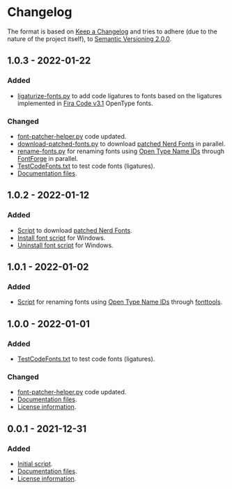 # Changelog
The format is based on [Keep a Changelog](http://keepachangelog.com/en/1.0.0/) and tries to adhere (due to the nature of the project itself), to [Semantic Versioning 2.0.0](https://semver.org/spec/v2.0.0.html).
## 1.0.3 - 2022-01-22
### Added
- [ligaturize-fonts.py](https://github.com/lperezperez/font-patcher-helper/blob/master/ligaturize-fonts.py) to add code ligatures to fonts based on the ligatures implemented in [Fira Code v3.1](https://github.com/tonsky/FiraCode/tree/e9943d2d631a4558613d7a77c58ed1d3cb790992/distr/otf) OpenType fonts.
### Changed
- [font-patcher-helper.py](https://github.com/lperezperez/font-patcher-helper/blob/master/font-patcher-helper.py) code updated.
- [download-patched-fonts.py](https://github.com/lperezperez/font-patcher-helper/blob/master/download-patched-fonts.py) to download [patched Nerd Fonts](https://github.com/ryanoasis/nerd-fonts/tree/master/patched-fonts) in parallel.
- [rename-fonts.py](https://github.com/lperezperez/font-patcher-helper/blob/master/rename-fonts.py) for renaming fonts using [Open Type Name IDs](https://docs.microsoft.com/en-us/typography/opentype/spec/name#name-ids) through [FontForge](https://fontforge.org/) in parallel.
- [TestCodeFonts.txt](TestCodeFonts.txt) to test code fonts (ligatures).
- [Documentation files](https://github.com/lperezperez/font-patcher-helper/blob/master/README.md).
## 1.0.2 - 2022-01-12
### Added
- [Script](https://github.com/lperezperez/font-patcher-helper/blob/master/download-patched-fonts.py) to download [patched Nerd Fonts](https://github.com/ryanoasis/nerd-fonts/tree/master/patched-fonts).
- [Install font script](https://github.com/lperezperez/font-patcher-helper/blob/master/Install-Font.ps1) for Windows.
- [Uninstall font script](https://github.com/lperezperez/font-patcher-helper/blob/master/Uninstall-Font.ps1) for Windows.
## 1.0.1 - 2022-01-02
### Added
- [Script](https://github.com/lperezperez/font-patcher-helper/blob/master/rename-font.py) for renaming fonts using [Open Type Name IDs](https://docs.microsoft.com/en-us/typography/opentype/spec/name#name-ids) through [fonttools](https://github.com/fonttools/fonttools).
## 1.0.0 - 2022-01-01
### Added
- [TestCodeFonts.txt](TestCodeFonts.txt) to test code fonts (ligatures).
### Changed
- [font-patcher-helper.py](https://github.com/lperezperez/font-patcher-helper/blob/master/font-patcher-helper.py) code updated.
- [Documentation files](https://github.com/lperezperez/font-patcher-helper/blob/master/README.md).
- [License information](https://github.com/lperezperez/font-patcher-helper/blob/master/LICENSE.md).
## 0.0.1 - 2021-12-31
### Added
- [Initial script](https://github.com/lperezperez/font-patcher-helper/blob/master/font-patcher-helper.py).
- [Documentation files](https://github.com/lperezperez/font-patcher-helper/blob/master/README.md).
- [License information](https://github.com/lperezperez/font-patcher-helper/blob/master/LICENSE.md).